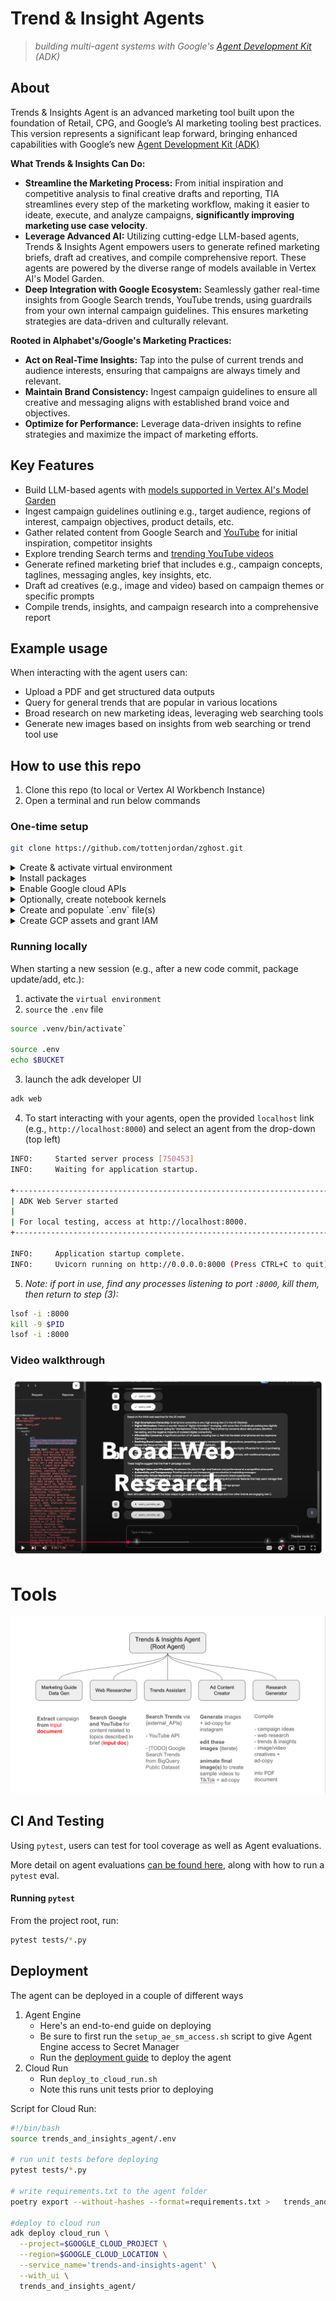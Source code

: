 # Trend & Insight Agents

> *building multi-agent systems with Google's [Agent Development Kit](https://google.github.io/adk-docs/) (ADK)*

## About

Trends & Insights Agent is an advanced marketing tool built upon the foundation of Retail, CPG, and Google’s AI marketing tooling best practices. This version represents a significant leap forward, bringing enhanced capabilities with Google’s new [Agent Development Kit (ADK)](https://google.github.io/adk-docs/)

**What Trends & Insights Can Do:**

-   **Streamline the Marketing Process:** From initial inspiration and competitive analysis to final creative drafts and reporting, TIA streamlines every step of the marketing workflow, making it easier to ideate, execute, and analyze campaigns, **significantly improving marketing use case velocity**.
-   **Leverage Advanced AI:** Utilizing cutting-edge LLM-based agents, Trends & Insights Agent empowers users to generate refined marketing briefs, draft ad creatives, and compile comprehensive report. These agents are powered by the diverse range of models available in Vertex AI's Model Garden.
-   **Deep Integration with Google Ecosystem:** Seamlessly gather real-time insights from Google Search trends, YouTube trends, using guardrails from your own internal campaign guidelines. This ensures marketing strategies are data-driven and culturally relevant.


**Rooted in Alphabet's/Google's Marketing Practices:**

-   **Act on Real-Time Insights:** Tap into the pulse of current trends and audience interests, ensuring that campaigns are always timely and relevant.
-   **Maintain Brand Consistency:** Ingest campaign guidelines to ensure all creative and messaging aligns with established brand voice and objectives.
-   **Optimize for Performance:** Leverage data-driven insights to refine strategies and maximize the impact of marketing efforts.

## Key Features

- Build LLM-based agents with [models supported in Vertex AI's Model Garden](https://cloud.google.com/vertex-ai/generative-ai/docs/model-garden/available-models)
- Ingest campaign guidelines outlining e.g., target audience, regions of interest, campaign objectives, product details, etc.
- Gather related content from Google Search and [YouTube](https://developers.google.com/youtube/v3/docs/search) for initial inspiration, competitor insights
- Explore trending Search terms and [trending YouTube videos](https://developers.google.com/youtube/v3/docs/videos/list)
- Generate refined marketing brief that includes e.g., campaign concepts, taglines, messaging angles, key insights, etc.
- Draft ad creatives (e.g., image and video) based on campaign themes or specific prompts
- Compile trends, insights, and campaign research into a comprehensive report


## Example usage

When interacting with the agent users can:
- Upload a PDF and get structured data outputs
- Query for general trends that are popular in various locations
- Broad research on new marketing ideas, leveraging web searching tools
- Generate new images based on insights from web searching or trend tool use

## How to use this repo

1. Clone this repo (to local or Vertex AI Workbench Instance)
2. Open a terminal and run below commands

### One-time setup

```bash
git clone https://github.com/tottenjordan/zghost.git
```

<details>
  <summary>Create & activate virtual environment</summary>

```bash
sudo apt-get install virtualenv python3-venv python3-pip

python3 -m venv .venv

source .venv/bin/activate
```

</details>


<details>
  <summary>Install packages</summary>

*Optionally install `ipykernel` to run/test in notebooks*

```bash
pip install pipx
pip install -U poetry packaging ipykernel

poetry install

poetry env use 3.12
```

</details>


<details>
  <summary>Enable Google cloud APIs</summary>

```bash
gcloud services enable artifactregistry.googleapis.com \
    bigquery.googleapis.com \
    logging.googleapis.com \
    run.googleapis.com \
    storage-component.googleapis.com  \
    eventarc.googleapis.com \
    serviceusage.googleapis.com \
    secretmanager.googleapis.com \
    aiplatform.googleapis.com
```

</details>


<details>
  <summary>Optionally, create notebook kernels</summary>

*create kernel with required packages for notebooks hosted locally or in [Vertex AI Workbench Instances](https://cloud.google.com/vertex-ai/docs/workbench/instances/introduction)* 

**Notebook hosted locally**

```bash
export ENV_NAME=py312_venv
python3 -m ipykernel install --user --name $ENV_NAME --display-name $ENV_NAME
```

**Notebook hosted in Vertex AI Workbench**

*run this in instance terminal window:*

```bash
export ENV_NAME=py312_venv
DL_ANACONDA_ENV_HOME="${DL_ANACONDA_HOME}/envs/$ENV_NAME"
echo $DL_ANACONDA_ENV_HOME

python3 -m ipykernel install --prefix "${DL_ANACONDA_ENV_HOME}" --name $ENV_NAME --display-name $ENV_NAME
```

*In either option, open a notebook file and select your kernel (top right). Should see `$ENV_NAME` as an available kernel* 

</details>


<details>
  <summary>Create and populate `.env` file(s)</summary>

*create `.env` file for `root_agent`:*

```bash
touch .env
nano .env
```

*edit variables as needed:*

```bash
GOOGLE_GENAI_USE_VERTEXAI=1
GOOGLE_CLOUD_PROJECT=YOUR_GCP_PROJECT_ID
PROJECT_NUMBER=YOUR_GCP_PROJECT_NUMBER # e.g., 1234756
GOOGLE_CLOUD_LOCATION=YOUR_LOCATION # e.g., us-central1
YT_SECRET_MNGR_NAME=YOUR_SECRET_NAME # e.g., yt-data-api
GOOGLE_API_KEY=None # Optional
BUCKET=gs://YOUR_GCS_BUCKET_NAME # create a GCS bucket
```

*copy `.env` file to `root_agent` dir:*

```bash
cp .env trends_and_insights_agent/.env
cat trends_and_insights_agent/.env
```

*read and execute `.env` file:*

```bash
source .env
```

</details>


<details>
  <summary>Create GCP assets and grant IAM</summary>

*create Cloud Storage bucket:*

```bash
gcloud storage buckets create gs://$BUCKET --location=$GOOGLE_CLOUD_LOCATION
```

**TODOs:**
* create BigQuery tables for Trends dataset
* create commands for granting proper IAM to each asset

</details>


### Running locally

When starting a new session (e.g., after a new code commit, package update/add, etc.):

1. activate the `virtual environment` 
2. `source` the `.env` file 

```bash
source .venv/bin/activate`

source .env
echo $BUCKET
```

3. launch the adk developer UI

```bash
adk web
```

4. To start interacting with your agents, open the provided `localhost` link (e.g., `http://localhost:8000`) and select an agent from the drop-down (top left)

```bash
INFO:     Started server process [750453]
INFO:     Waiting for application startup.

+-----------------------------------------------------------------------------+
| ADK Web Server started                                                      |
|                                                                             |
| For local testing, access at http://localhost:8000.                         |
+-----------------------------------------------------------------------------+

INFO:     Application startup complete.
INFO:     Uvicorn running on http://0.0.0.0:8000 (Press CTRL+C to quit)
```

5. *Note: if port in use, find any processes listening to port `:8000`, kill them, then return to step (3):*

```bash
lsof -i :8000
kill -9 $PID
lsof -i :8000
```

### Video walkthrough

[![TIA Video Demo](media/vid_demo_teaser.png)](https://www.youtube.com/watch?v=rDqFdTJfsFA "TIA Video Demo")

# Tools

![Tool and Agent Architecture](media/agent_tool_arch.png)

## CI And Testing

Using `pytest`, users can test for tool coverage as well as Agent evaluations.

More detail on agent evaluations [can be found here](https://google.github.io/adk-docs/evaluate/#2-pytest-run-tests-programmatically), along with how to run a `pytest` eval.

#### Running `pytest`

From the project root, run:

```bash
pytest tests/*.py
```

## Deployment

The agent can be deployed in a couple of different ways

1. Agent Engine
   * Here's an end-to-end guide on deploying
   * Be sure to first run the `setup_ae_sm_access.sh` script to give Agent Engine access to Secret Manager
   * Run the [deployment guide](.notebooks/deployment_guide.ipynb) to deploy the agent
2. Cloud Run
   * Run `deploy_to_cloud_run.sh`
   * Note this runs unit tests prior to deploying

Script for Cloud Run:

```bash
#!/bin/bash
source trends_and_insights_agent/.env

# run unit tests before deploying
pytest tests/*.py

# write requirements.txt to the agent folder
poetry export --without-hashes --format=requirements.txt >   trends_and_insights_agent/requirements.txt

#deploy to cloud run
adk deploy cloud_run \
  --project=$GOOGLE_CLOUD_PROJECT \
  --region=$GOOGLE_CLOUD_LOCATION \
  --service_name='trends-and-insights-agent' \
  --with_ui \
  trends_and_insights_agent/
```
